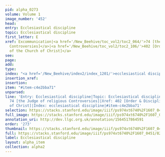 ```yaml
---
pid: alpha_0273
volume: Volume 1
image_number: '452'
head: 
entry: Ecclesiastical discipline
topic: Ecclesiastical discipline
first_letter: E
xref: Excommunication|<a href='/New_Beehive/toc_vol2/toc2_064/'>74 [the Judge of religious
  Controversies]</a>|<a href='/New_Beehive/toc_vol2/toc2_106/'>402 [Order & Discipline
  of the Church of Christ]</a>
see: 
page: 
add: 
type: 
index: "<a href='/New_Beehive/index2/index_1201/'>ecclesiastical discipline</a>"
insertion_xref: 
insertion: 
item: "#item-c4e2bba71"
unparsed: 
line: 'Entry: Ecclesiastical discipline|Topic: Ecclesiastical discipline|Xref: Excommunication|Xref:
  74 [the Judge of religious Controversies]|Xref: 402 [Order & Discipline of the Church
  of Christ]|Index: ecclesiastical discipline|#item-c4e2bba71'
selection: https://stacks.stanford.edu/image/iiif/ps974xt6740%2F1607_0451/821,4226,2927,886/full/0/default.jpg
full_image: https://stacks.stanford.edu/image/iiif/ps974xt6740%2F1607_0451/full/full/0/default.jpg
annotation_uri: http://dev.llgc.org.uk/annotation/1564517864591
order: '273'
thumbnail: https://stacks.stanford.edu/image/iiif/ps974xt6740%2F1607_0451/821,4226,600,180/250,/0/default.jpg
full: https://stacks.stanford.edu/image/iiif/ps974xt6740%2F1607_0451/821,4226,2927,886/full/0/default.jpg
label: Ecclesiastical discipline
layout: alpha_item
collection: alpha2
---
```

